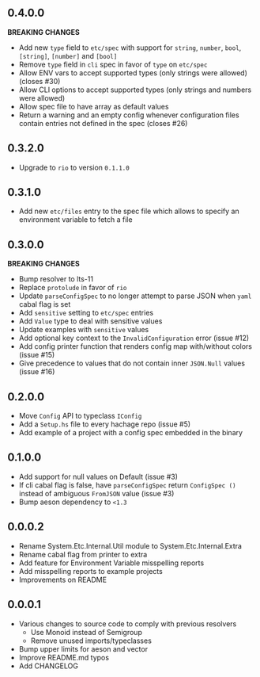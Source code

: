 0.4.0.0
----
**BREAKING CHANGES**

* Add new `type` field to `etc/spec` with support for `string`, `number`, `bool`, `[string]`, `[number]` and `[bool]`
* Remove `type` field in `cli` spec in favor of `type` on `etc/spec`
* Allow ENV vars to accept supported types (only strings were allowed) (closes #30)
* Allow CLI options to accept supported types (only strings and numbers were allowed)
* Allow spec file to have array as default values
* Return a warning and an empty config whenever configuration files contain
  entries not defined in the spec (closes #26)

0.3.2.0
----

* Upgrade to `rio` to version `0.1.1.0`

0.3.1.0
----

* Add new `etc/files` entry to the spec file which allows to specify an
  environment variable to fetch a file


0.3.0.0
----
**BREAKING CHANGES**

* Bump resolver to lts-11
* Replace `protolude` in favor of `rio`
* Update `parseConfigSpec` to no longer attempt to parse JSON when `yaml` cabal
   flag is set
* Add `sensitive` setting to `etc/spec` entries
* Add `Value` type to deal with sensitive values
* Update examples with `sensitive` values
* Add optional key context to the `InvalidConfiguration` error (issue #12)
* Add config printer function that renders config map with/without colors (issue #15)
* Give precedence to values that do not contain inner `JSON.Null` values (issue #16)

0.2.0.0
----
* Move `Config` API to typeclass `IConfig`
* Add a `Setup.hs` file to every hachage repo (issue #5)
* Add example of a project with a config spec embedded in the binary

0.1.0.0
----
* Add support for null values on Default (issue #3)
* If cli cabal flag is false, have `parseConfigSpec` return `ConfigSpec ()`
  instead of ambiguous `FromJSON` value (issue #3)
* Bump aeson dependency to `<1.3`

0.0.0.2
----
* Rename System.Etc.Internal.Util module to System.Etc.Internal.Extra
* Rename cabal flag from printer to extra
* Add feature for Environment Variable misspelling reports
* Add misspelling reports to example projects
* Improvements on README

0.0.0.1
----
* Various changes to source code to comply with previous resolvers
  * Use Monoid instead of Semigroup
  * Remove unused imports/typeclasses
* Bump upper limits for aeson and vector
* Improve README.md typos
* Add CHANGELOG
